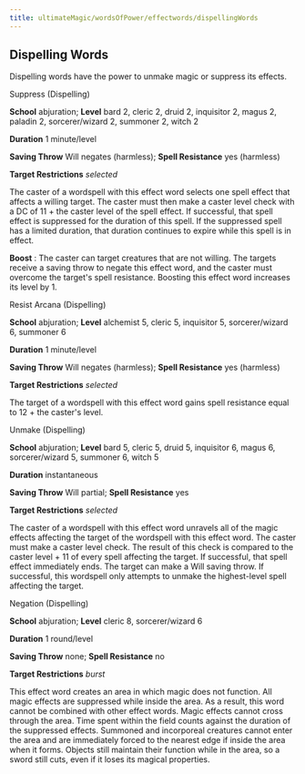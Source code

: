 ```yaml
---
title: ultimateMagic/wordsOfPower/effectwords/dispellingWords
---
```

## Dispelling Words

Dispelling words have the power to unmake magic or suppress its effects.

Suppress (Dispelling)

**School** abjuration; **Level** bard 2, cleric 2, druid 2, inquisitor 2, magus 2, paladin 2, sorcerer/wizard 2, summoner 2, witch 2

**Duration** 1 minute/level

**Saving Throw** Will negates (harmless); **Spell Resistance** yes (harmless)

**Target Restrictions** _selected_

The caster of a wordspell with this effect word selects one spell effect that affects a willing target. The caster must then make a caster level check with a DC of 11 + the caster level of the spell effect. If successful, that spell effect is suppressed for the duration of this spell. If the suppressed spell has a limited duration, that duration continues to expire while this spell is in effect.

**Boost** : The caster can target creatures that are not willing. The targets receive a saving throw to negate this effect word, and the caster must overcome the target's spell resistance. Boosting this effect word increases its level by 1.

Resist Arcana (Dispelling)

**School** abjuration; **Level** alchemist 5, cleric 5, inquisitor 5, sorcerer/wizard 6, summoner 6

**Duration** 1 minute/level

**Saving Throw** Will negates (harmless); **Spell Resistance** yes (harmless)

**Target Restrictions** _selected_

The target of a wordspell with this effect word gains spell resistance equal to 12 + the caster's level.

Unmake (Dispelling)

**School** abjuration; **Level** bard 5, cleric 5, druid 5, inquisitor 6, magus 6, sorcerer/wizard 5, summoner 6, witch 5

**Duration** instantaneous

**Saving Throw** Will partial; **Spell Resistance** yes

**Target Restrictions** _selected_

The caster of a wordspell with this effect word unravels all of the magic effects affecting the target of the wordspell with this effect word. The caster must make a caster level check. The result of this check is compared to the caster level + 11 of every spell affecting the target. If successful, that spell effect immediately ends. The target can make a Will saving throw. If successful, this wordspell only attempts to unmake the highest-level spell affecting the target.

Negation (Dispelling)

**School** abjuration; **Level** cleric 8, sorcerer/wizard 6

**Duration** 1 round/level

**Saving Throw** none; **Spell Resistance** no

**Target Restrictions** _burst_

This effect word creates an area in which magic does not function. All magic effects are suppressed while inside the area. As a result, this word cannot be combined with other effect words. Magic effects cannot cross through the area. Time spent within the field counts against the duration of the suppressed effects. Summoned and incorporeal creatures cannot enter the area and are immediately forced to the nearest edge if inside the area when it forms. Objects still maintain their function while in the area, so a sword still cuts, even if it loses its magical properties.

